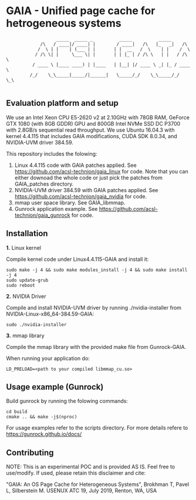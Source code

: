 # GAIA - Unified page cache for hetrogeneous systems

```
                   _____  _____ _          _____          _____          
             /\   / ____|/ ____| |        / ____|   /\   |_   _|   /\    
            /  \ | |    | (___ | |       | |  __   /  \    | |    /  \   
           / /\ \| |     \___ \| |       | | |_ | / /\ \   | |   / /\ \  
          / ____ \ |____ ____) | |____   | |__| |/ ____ \ _| |_ / ____ \ 
         /_/    \_\_____|_____/|______|   \_____/_/    \_\_____/_/    \_\
                             
```                      

## Evaluation platform and setup

We use an Intel Xeon CPU E5-2620 v2 at 2.10GHz with 78GB RAM, GeForce GTX 1080 (with 8GB GDDR)
GPU and 800GB Intel NVMe SSD DC P3700 with 2.8GB/s sequential read throughput. We use Ubuntu 16.04.3 with kernel 4.4.115 that includes GAIA modifications, CUDA SDK 8.0.34, and NVIDIA-UVM driver 384.59.

This repository includes the folowing:
1. Linux 4.4.115 code with GAIA patches applied. See https://github.com/acsl-technion/gaia_linux for code.
   Note that you can either downoad the whole code or just pick the patches from GAIA_patches directory.
2. NVIDIA-UVM driver 384.59 with GAIA patches applied. See https://github.com/acsl-technion/gaia_nvidia for code.  
3. mmap user space library. See GAIA_libmmap.
4. Gunrock application example. See https://github.com/acsl-technion/gaia_gunrock for code.


## Installation

**1.** Linux kernel

Compile kernel code under Linux4.4.115-GAIA and install it:

```
sudo make -j 4 && sudo make modules_install -j 4 && sudo make install -j 4 
sudo update-grub 
sudo reboot 
```


**2.** NVIDIA Driver

Compile and install NVIDIA-UVM driver by running ./nvidia-installer from NVIDIA-Linux-x86_64-384.59-GAIA:
```
sudo ./nvidia-installer
```



**3.** mmap library

Compile the mmap library with the provided make file from Gunrock-GAIA.


When running your application do:
```
LD_PRELOAD=<path to your compiled libmmap_cu.so>
```


## Usage example (Gunrock)
Build gunrock by running the folowing commands:

```
cd build
cmake .. && make -j$(nproc)
```

For usage examples refer to the scripts directory.
For more details refere to https://gunrock.github.io/docs/

## Contributing
NOTE: This is an experimental POC and is provided AS IS. Feel free to use/modify. If used, please retain this disclaimer and cite:

"GAIA: An OS Page Cache for Heterogeneous Systems", 
Brokhman T, Pavel L, Silberstein M. 
USENUX ATC 19, July 2019, Renton, WA, USA

